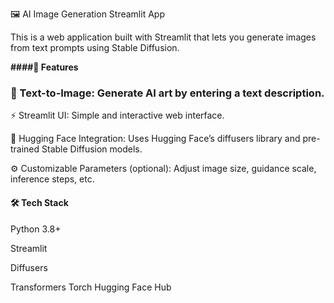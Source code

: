 🖼️ AI Image Generation Streamlit App

This is a web application built with Streamlit
 that lets you generate images from text prompts using Stable Diffusion.

**####🚀 Features**
### 🎨 Text-to-Image: Generate AI art by entering a text description.

⚡ Streamlit UI: Simple and interactive web interface.

🔗 Hugging Face Integration: Uses Hugging Face’s diffusers library and pre-trained Stable Diffusion models.

⚙️ Customizable Parameters (optional): Adjust image size, guidance scale, inference steps, etc.

#### 🛠️ Tech Stack

Python 3.8+

Streamlit

Diffusers

Transformers
Torch
Hugging Face Hub






